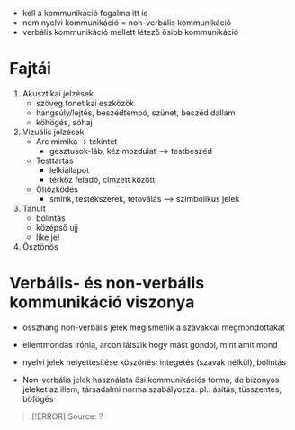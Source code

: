 - kell a kommunikáció fogalma itt is
- nem nyelvi kommunikáció = non-verbális kommunikáció
- verbális kommunikáció mellett létező ősibb kommunikáció

# Fajtái

1. Akusztikai jelzések
	- szöveg fonetikai eszközök
	- hangsúly/lejtés, beszédtempó, szünet, beszéd dallam
	- köhögés, sóhaj
2. Vizuális jelzések
	- Arc mimika -> tekintet
		- gesztusok-láb, kéz mozdulat —> testbeszéd
	- Testtartás
		- lelkiállapot
		- térköz feladó, címzett között
	- Öltözködés
		- smink, testékszerek, tetoválás —> szimbolikus jelek
3. Tanult
	- bólintás
	- középső ujj
	- like jel
4. Ösztönös

# Verbális- és non-verbális kommunikáció viszonya

- összhang
	non-verbális jelek megismétlik a szavakkal megmondottakat
- ellentmondás
	irónia, arcon látszik hogy mást gondol, mint amit mond
- nyelvi jelek helyettesítése
	köszönés: integetés (szavak nélkül), bólintás

- Non-verbális jelek használata ősi kommunikációs forma, de bizonyos jeleket az illem, társadalmi norma szabályozza. 
	pl.: ásítás, tüsszentés, böfögés

> [!ERROR] Source: ?
